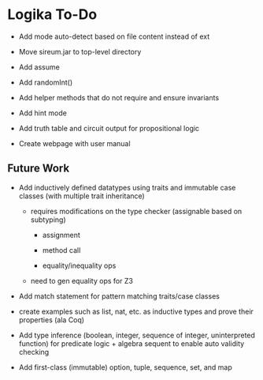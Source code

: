 Logika To-Do
============

* Add mode auto-detect based on file content instead of ext

* Move sireum.jar to top-level directory

* Add assume

* Add randomInt()

* Add helper methods that do not require and ensure invariants

* Add hint mode

* Add truth table and circuit output for propositional logic 

* Create webpage with user manual


Future Work
-----------

* Add inductively defined datatypes using traits and immutable case classes (with multiple trait inheritance)
 
  * requires modifications on the type checker (assignable based on subtyping)
  
    * assignment
    
    * method call
    
    * equality/inequality ops
    
  * need to gen equality ops for Z3
    
* Add match statement for pattern matching traits/case classes

* create examples such as list, nat, etc. as inductive types and prove their properties (ala Coq)

* Add type inference (boolean, integer, sequence of integer, uninterpreted function) 
  for predicate logic + algebra sequent to enable auto validity checking

* Add first-class (immutable) option, tuple, sequence, set, and map
